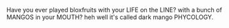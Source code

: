 Have you ever played bloxfruits with your LIFE on the LINE? with a bunch of MANGOS in your MOUTH? heh well it's called dark mango PHYCOLOGY. 
